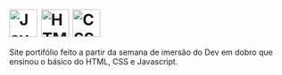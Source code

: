 # <img align="center" alt="Javascript" height="50" width="50" src="https://cdn.jsdelivr.net/gh/devicons/devicon@latest/icons/javascript/javascript-original.svg"> <img align="center" alt="HTML" height="50" width="50" src="https://cdn.jsdelivr.net/gh/devicons/devicon@latest/icons/html5/html5-original-wordmark.svg"> <img align="center" alt="CSS" height="50" width="50" src="https://cdn.jsdelivr.net/gh/devicons/devicon@latest/icons/css3/css3-original-wordmark.svg">

Site portifólio feito a partir da semana de imersão do Dev em dobro que ensinou o básico do HTML, CSS e Javascript. 
